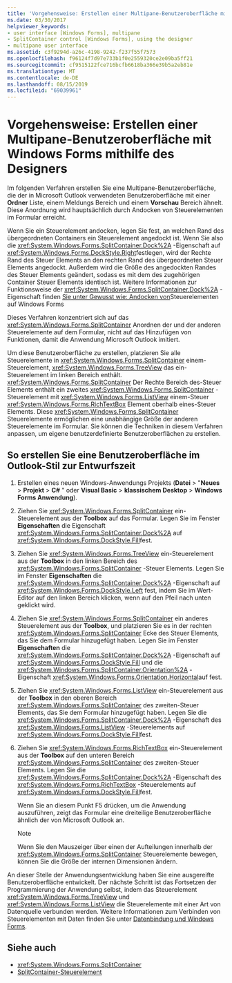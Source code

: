 ```yaml
---
title: 'Vorgehensweise: Erstellen einer Multipane-Benutzeroberfläche mit Windows Forms mithilfe des Designers'
ms.date: 03/30/2017
helpviewer_keywords:
- user interface [Windows Forms], multipane
- SplitContainer control [Windows Forms], using the designer
- multipane user interface
ms.assetid: c3f9294d-a26c-4198-9242-f237f55f7573
ms.openlocfilehash: f96124f7d97e733b1f0e2559320ce2e09ba5ff21
ms.sourcegitcommit: cf9515122fce716bcfb6618ba366e39b5a2eb81e
ms.translationtype: MT
ms.contentlocale: de-DE
ms.lasthandoff: 08/15/2019
ms.locfileid: "69039961"
---
```

# <a name="how-to-create-a-multipane-user-interface-with-windows-forms-using-the-designer"></a>Vorgehensweise: Erstellen einer Multipane-Benutzeroberfläche mit Windows Forms mithilfe des Designers
Im folgenden Verfahren erstellen Sie eine Multipane-Benutzeroberfläche, die der in Microsoft Outlook verwendeten Benutzeroberfläche mit einer **Ordner** Liste, einem Meldungs Bereich und einem **Vorschau** Bereich ähnelt. Diese Anordnung wird hauptsächlich durch Andocken von Steuerelementen im Formular erreicht.

 Wenn Sie ein Steuerelement andocken, legen Sie fest, an welchen Rand des übergeordneten Containers ein Steuerelement angedockt ist. Wenn Sie also die <xref:System.Windows.Forms.SplitContainer.Dock%2A> -Eigenschaft auf <xref:System.Windows.Forms.DockStyle.Right>festlegen, wird der Rechte Rand des Steuer Elements an den rechten Rand des übergeordneten Steuer Elements angedockt. Außerdem wird die Größe des angedockten Randes des Steuer Elements geändert, sodass es mit dem des zugehörigen Container Steuer Elements identisch ist. Weitere Informationen zur Funktionsweise der <xref:System.Windows.Forms.SplitContainer.Dock%2A> -Eigenschaft finden [Sie unter Gewusst wie: Andocken von](how-to-dock-controls-on-windows-forms.md)Steuerelementen auf Windows Forms

 Dieses Verfahren konzentriert sich auf das <xref:System.Windows.Forms.SplitContainer> Anordnen der und der anderen Steuerelemente auf dem Formular, nicht auf das Hinzufügen von Funktionen, damit die Anwendung Microsoft Outlook imitiert.

 Um diese Benutzeroberfläche zu erstellen, platzieren Sie alle Steuerelemente in <xref:System.Windows.Forms.SplitContainer> einem-Steuerelement, <xref:System.Windows.Forms.TreeView> das ein-Steuerelement im linken Bereich enthält. <xref:System.Windows.Forms.SplitContainer> Der Rechte Bereich des-Steuer Elements enthält ein zweites <xref:System.Windows.Forms.SplitContainer> -Steuerelement mit <xref:System.Windows.Forms.ListView> einem-Steuer <xref:System.Windows.Forms.RichTextBox> Element oberhalb eines-Steuer Elements. Diese <xref:System.Windows.Forms.SplitContainer> Steuerelemente ermöglichen eine unabhängige Größe der anderen Steuerelemente im Formular. Sie können die Techniken in diesem Verfahren anpassen, um eigene benutzerdefinierte Benutzeroberflächen zu erstellen.

## <a name="to-create-an-outlook-style-user-interface-at-design-time"></a>So erstellen Sie eine Benutzeroberfläche im Outlook-Stil zur Entwurfszeit

1. Erstellen eines neuen Windows-Anwendungs Projekts (**Datei** > "**Neues** > **Projekt** > **C#** " oder **Visual Basic** > **klassischem Desktop**  >  **Windows Forms Anwendung**).

2. Ziehen Sie <xref:System.Windows.Forms.SplitContainer> ein-Steuerelement aus der **Toolbox** auf das Formular. Legen Sie im Fenster **Eigenschaften** die Eigenschaft <xref:System.Windows.Forms.SplitContainer.Dock%2A> auf <xref:System.Windows.Forms.DockStyle.Fill>fest.

3. Ziehen Sie <xref:System.Windows.Forms.TreeView> ein-Steuerelement aus der **Toolbox** in den linken Bereich des <xref:System.Windows.Forms.SplitContainer> -Steuer Elements. Legen Sie im Fenster **Eigenschaften** die <xref:System.Windows.Forms.SplitContainer.Dock%2A> -Eigenschaft auf <xref:System.Windows.Forms.DockStyle.Left> fest, indem Sie im Wert-Editor auf den linken Bereich klicken, wenn auf den Pfeil nach unten geklickt wird.

4. Ziehen Sie <xref:System.Windows.Forms.SplitContainer> ein anderes Steuerelement aus der **Toolbox**, und platzieren Sie es in der rechten <xref:System.Windows.Forms.SplitContainer> Ecke des Steuer Elements, das Sie dem Formular hinzugefügt haben. Legen Sie im Fenster **Eigenschaften** die <xref:System.Windows.Forms.SplitContainer.Dock%2A> -Eigenschaft auf <xref:System.Windows.Forms.DockStyle.Fill> und die <xref:System.Windows.Forms.SplitContainer.Orientation%2A> -Eigenschaft <xref:System.Windows.Forms.Orientation.Horizontal>auf fest.

5. Ziehen Sie <xref:System.Windows.Forms.ListView> ein-Steuerelement aus der **Toolbox** in den oberen Bereich <xref:System.Windows.Forms.SplitContainer> des zweiten-Steuer Elements, das Sie dem Formular hinzugefügt haben. Legen Sie die <xref:System.Windows.Forms.SplitContainer.Dock%2A> -Eigenschaft des <xref:System.Windows.Forms.ListView> -Steuerelements auf <xref:System.Windows.Forms.DockStyle.Fill>fest.

6. Ziehen Sie <xref:System.Windows.Forms.RichTextBox> ein-Steuerelement aus der **Toolbox** auf den unteren Bereich <xref:System.Windows.Forms.SplitContainer> des zweiten-Steuer Elements. Legen Sie die <xref:System.Windows.Forms.SplitContainer.Dock%2A> -Eigenschaft des <xref:System.Windows.Forms.RichTextBox> -Steuerelements auf <xref:System.Windows.Forms.DockStyle.Fill>fest.

     Wenn Sie an diesem Punkt F5 drücken, um die Anwendung auszuführen, zeigt das Formular eine dreiteilige Benutzeroberfläche ähnlich der von Microsoft Outlook an.

    > [!NOTE]
    >  Wenn Sie den Mauszeiger über einen der Aufteilungen innerhalb der <xref:System.Windows.Forms.SplitContainer> Steuerelemente bewegen, können Sie die Größe der internen Dimensionen ändern.

An dieser Stelle der Anwendungsentwicklung haben Sie eine ausgereifte Benutzeroberfläche entwickelt. Der nächste Schritt ist das Fortsetzen der Programmierung der Anwendung selbst, indem das Steuerelement <xref:System.Windows.Forms.TreeView> und <xref:System.Windows.Forms.ListView> die Steuerelemente mit einer Art von Datenquelle verbunden werden. Weitere Informationen zum Verbinden von Steuerelementen mit Daten finden Sie unter [Datenbindung und Windows Forms](../data-binding-and-windows-forms.md).

## <a name="see-also"></a>Siehe auch

- <xref:System.Windows.Forms.SplitContainer>
- [SplitContainer-Steuerelement](splitcontainer-control-windows-forms.md)
